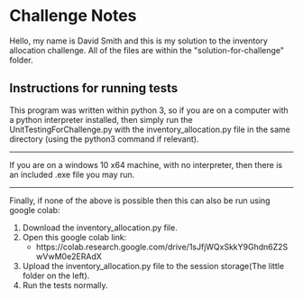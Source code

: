 # Challenge Notes

Hello, my name is David Smith and this is my solution to the inventory allocation challenge. All of the files are within the "solution-for-challenge" folder.

## Instructions for running tests

This program was written within python 3, so if you are on a computer with a python interpreter installed, then simply run the UnitTestingForChallenge.py with the inventory_allocation.py file in the same directory (using the python3 command if relevant). 

<hr/>

If you are on a windows 10 x64 machine, with no interpreter, then there is an included .exe file you may run.

<hr/>

Finally, if none of the above is possible then this can also be run using google colab: 

<ol>
    <li>Download the inventory_allocation.py file.</li>
    <li>Open this google colab link:
        <ul>
            <li>https://colab.research.google.com/drive/1sJfjWQxSkkY9Ghdn6Z2SwVwM0e2ERAdX</li>
        </ul>
    </li>
    <li>Upload the inventory_allocation.py file to the session storage(The little folder on the left).</li>
    <li>Run the tests normally.</li>
</ol>
    
